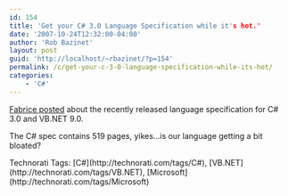 ```yaml
---
id: 154
title: 'Get your C# 3.0 Language Specification while it's hot.'
date: '2007-10-24T12:32:00-04:00'
author: 'Rob Bazinet'
layout: post
guid: 'http://localhost/~rbazinet/?p=154'
permalink: /c/get-your-c-3-0-language-specification-while-its-hot/
categories:
    - 'C#'
---
```


[Fabrice posted](http://weblogs.asp.net/fmarguerie/archive/2007/10/24/c-3-0-and-vb-net-9-0-language-specifications.aspx) about the recently released language specification for C# 3.0 and VB.NET 9.0.

The C# spec contains 519 pages, yikes...is our language getting a bit bloated?

<div class="wlWriterSmartContent" style="display:inline;margin:0;padding:0;">Technorati Tags: [C#](http://technorati.com/tags/C#), [VB.NET](http://technorati.com/tags/VB.NET), [Microsoft](http://technorati.com/tags/Microsoft)</div>